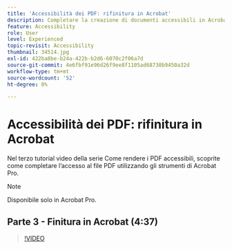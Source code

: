 ```yaml
---
title: 'Accessibilità dei PDF: rifinitura in Acrobat'
description: Completare la creazione di documenti accessibili in Acrobat
feature: Accessibility
role: User
level: Experienced
topic-revisit: Accessibility
thumbnail: 34514.jpg
exl-id: 422ba8be-b24a-422b-b2d6-6070c2f06a7d
source-git-commit: 4e6fbf91e96d26f9ee8f1105ad68738b9450a32d
workflow-type: tm+mt
source-wordcount: '52'
ht-degree: 0%

---
```


# Accessibilità dei PDF: rifinitura in Acrobat

Nel terzo tutorial video della serie Come rendere i PDF accessibili, scoprite come completare l’accesso al file PDF utilizzando gli strumenti di Acrobat Pro.

>[!NOTE]
>
>Disponibile solo in Acrobat Pro.

## Parte 3 - Finitura in Acrobat (4:37)

>[!VIDEO](https://video.tv.adobe.com/v/34514?quality=12&learn=on&hidetitle=true)
